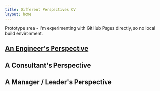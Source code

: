 ```yaml
---
title: Different Perspectives CV
layout: home
---
```


Prototype area - I'm experimenting with GitHub Pages directly, so no local build environment.

## [An Engineer's Perspective](/cv/engineering.html)
## A Consultant's Perspective
## A Manager / Leader's Perspective
